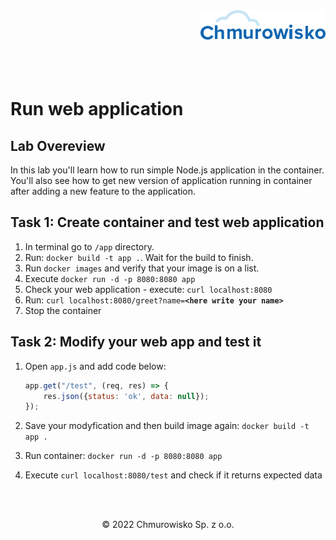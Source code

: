 <img src="./img/logo.png" alt="Chmurowisko logo" width="200" align="right">
<br><br>
<br><br>
<br><br>

# Run web application

## Lab Overeview

In this lab you'll learn how to run simple Node.js application in the container. You'll also see how to get new version of application running in container after adding a new feature to the application.

## Task 1: Create container and test web application

1. In terminal go to `/app` directory.
2. Run: `docker build -t app .`. Wait for the build to finish.
3. Run `docker images` and verify that your image is on a list.
4. Execute `docker run -d -p 8080:8080 app`
5. Check your web application - execute: `curl localhost:8080`
6. Run: `curl localhost:8080/greet?name=`**`<here write your name>`**
7. Stop the container

## Task 2: Modify your web app and test it

1. Open `app.js` and add code below:
   
    ```js
    app.get("/test", (req, res) => {
        res.json({status: 'ok', data: null});
    });
    ```

1. Save your modyfication and then build image again: `docker build -t app .`
1. Run container: `docker run -d -p 8080:8080 app`
1. Execute `curl localhost:8080/test` and check if it returns expected data

<br><br>

<center><p>&copy; 2022 Chmurowisko Sp. z o.o.<p></center>